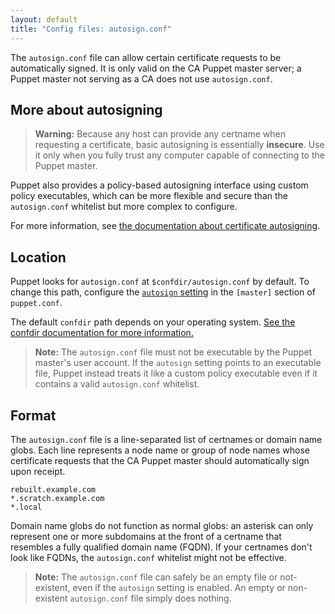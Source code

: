 ```yaml
---
layout: default
title: "Config files: autosign.conf"
---
```


[autosigning]: ./ssl_autosign.html
[autosign setting]: ./configuration.html#autosign
[confdir]: ./dirs_confdir.html

The `autosign.conf` file can allow certain certificate requests to be automatically signed. It is only valid on the CA Puppet master server; a Puppet master not serving as a CA does not use `autosign.conf`.

## More about autosigning

> **Warning:** Because any host can provide any certname when requesting a certificate, basic autosigning is essentially **insecure**. Use it only when you fully trust any computer capable of connecting to the Puppet master.

Puppet also provides a policy-based autosigning interface using custom policy executables, which can be more flexible and secure than the `autosign.conf` whitelist but more complex to configure.

For more information, see [the documentation about certificate autosigning][autosigning].

## Location

Puppet looks for `autosign.conf` at `$confdir/autosign.conf` by default. To change this path, configure the [`autosign` setting][autosign setting] in the `[master]` section of `puppet.conf`.

The default `confdir` path depends on your operating system. [See the confdir documentation for more information.][confdir]

> **Note:** The `autosign.conf` file must not be executable by the Puppet master's user account. If the `autosign` setting points to an executable file, Puppet instead treats it like a custom policy executable even if it contains a valid `autosign.conf` whitelist.

## Format

The `autosign.conf` file is a line-separated list of certnames or domain name globs. Each line represents a node name or group of node names whose certificate requests that the CA Puppet master should automatically sign upon receipt.

    rebuilt.example.com
    *.scratch.example.com
    *.local

Domain name globs do not function as normal globs: an asterisk can only represent one or more subdomains at the front of a certname that resembles a fully qualified domain name (FQDN). If your certnames don't look like FQDNs, the `autosign.conf` whitelist might not be effective.

> **Note:** The `autosign.conf` file can safely be an empty file or not-existent, even if the `autosign` setting is enabled. An empty or non-existent `autosign.conf` file simply does nothing.
